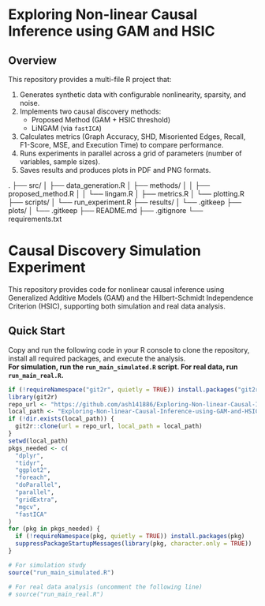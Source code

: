 # Exploring Non-linear Causal Inference using GAM and HSIC

## Overview
This repository provides a multi-file R project that:
1. Generates synthetic data with configurable nonlinearity, sparsity, and noise.
2. Implements two causal discovery methods:
   - Proposed Method (GAM + HSIC threshold)
   - LiNGAM (via `fastICA`)
3. Calculates metrics (Graph Accuracy, SHD, Misoriented Edges, Recall, F1-Score, MSE, and Execution Time) to compare performance.
4. Runs experiments in parallel across a grid of parameters (number of variables, sample sizes).
5. Saves results and produces plots in PDF and PNG formats.


.
├── src/
│ ├── data_generation.R
│ ├── methods/
│ │ ├── proposed_method.R
│ │ └── lingam.R
│ ├── metrics.R
│ └── plotting.R
├── scripts/
│ └── run_experiment.R
├── results/
│ └── .gitkeep
├── plots/
│ └── .gitkeep
├── README.md
├── .gitignore
└── requirements.txt




# Causal Discovery Simulation Experiment

This repository provides code for nonlinear causal inference using Generalized Additive Models (GAM) and the Hilbert-Schmidt Independence Criterion (HSIC), supporting both simulation and real data analysis.

## Quick Start

Copy and run the following code in your R console to clone the repository, install all required packages, and execute the analysis.  
**For simulation, run the `run_main_simulated.R` script. For real data, run `run_main_real.R`.**

```r
if (!requireNamespace("git2r", quietly = TRUE)) install.packages("git2r")
library(git2r)
repo_url <- "https://github.com/ash141886/Exploring-Non-linear-Causal-Inference-using-GAM-and-HSIC.git"
local_path <- "Exploring-Non-linear-Causal-Inference-using-GAM-and-HSIC"
if (!dir.exists(local_path)) {
  git2r::clone(url = repo_url, local_path = local_path)
}
setwd(local_path)
pkgs_needed <- c(
  "dplyr",
  "tidyr",
  "ggplot2",
  "foreach",
  "doParallel",
  "parallel",
  "gridExtra",
  "mgcv",
  "fastICA"
)
for (pkg in pkgs_needed) {
  if (!requireNamespace(pkg, quietly = TRUE)) install.packages(pkg)
  suppressPackageStartupMessages(library(pkg, character.only = TRUE))
}

# For simulation study
source("run_main_simulated.R")

# For real data analysis (uncomment the following line)
# source("run_main_real.R")
